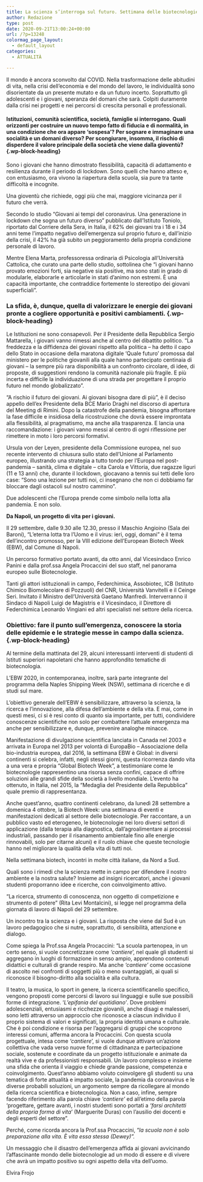```yaml
---
title: La scienza s’interroga sul futuro. Settimana delle biotecnologie
author: Redazione
type: post
date: 2020-09-21T13:00:24+00:00
url: /?p=13248
colormag_page_layout:
  - default_layout
categories:
  - ATTUALITÀ

---
```

Il mondo è ancora sconvolto dal COVID. Nella trasformazione delle abitudini di vita, nella crisi dell’economia e del mondo del lavoro, le individualità sono disorientate da un presente mutato e da un futuro incerto. Soprattutto gli adolescenti e i giovani, speranza del domani che sarà. Colpiti duramente dalla crisi nei progetti e nei percorsi di crescita personali e professionali.

#### Istituzioni, comunità scientifica, società, famiglie si interrogano. Quali orizzonti per costruire un nuovo tempo fatto di fiducia e di normalità, in una condizione che ora appare ‘sospesa’? Per sognare e immaginare una socialità e un domani diverso? Per scongiurare, insomma, il rischio di disperdere il valore principale della società che viene dalla gioventù?  {.wp-block-heading}

Sono i giovani che hanno dimostrato flessibilità, capacità di adattamento e resilienza durante il periodo di lockdown. Sono quelli che hanno atteso e, con entusiasmo, ora vivono la riapertura della scuola, sia pure tra tante difficoltà e incognite.

Una gioventù che richiede, oggi più che mai, maggiore vicinanza per il futuro che verrà.

Secondo lo studio “Giovani ai tempi del coronavirus. Una generazione in lockdown che sogna un futuro diverso” pubblicato dall’Istituto Toniolo, riportato dal Corriere della Sera, in Italia, il 62% dei giovani tra i 18 e i 34 anni teme l’impatto negativo dell’emergenza sul proprio futuro e, dall’inizio della crisi, il 42% ha già subito un peggioramento della propria condizione personale di lavoro. 

Mentre Elena Marta, professoressa ordinaria di Psicologia all’Università Cattolica, che curato una parte dello studio, sottolinea che “i giovani hanno provato emozioni forti, sia negative sia positive, ma sono stati in grado di modularle, elaborarle e articolarle in stati d’animo non estremi. È una capacità importante, che contraddice fortemente lo stereotipo dei giovani superficiali”.

### La sfida, è, dunque, quella di valorizzare le energie dei giovani pronte a cogliere opportunità e positivi cambiamenti.  {.wp-block-heading}

Le Istituzioni ne sono consapevoli. Per il Presidente della Repubblica Sergio Mattarella, i giovani vanno rimessi anche al centro del dibattito politico. &#8220;La freddezza e la diffidenza dei giovani rispetto alla politica &#8211; ha detto il capo dello Stato in occasione della maratona digitale ‘Quale futuro’ promossa dal ministero per le politiche giovanili alla quale hanno partecipato centinaia di giovani &#8211; la sempre più rara disponibilità a un confronto circolare, di idee, di proposte, di suggestioni rendono la comunità nazionale più fragile. E più incerta e difficile la individuazione di una strada per progettare il proprio futuro nel mondo globalizzato&#8221;.

&#8220;A rischio il futuro dei giovani. Ai giovani bisogna dare di più&#8221;, è il deciso appello dell’ex Presidente della BCE Mario Draghi nel discorso di apertura del Meeting di Rimini. Dopo la catastrofe della pandemia, bisogna affrontare la fase difficile e insidiosa della ricostruzione che dovrà essere improntata alla flessibilità, al pragmatismo, ma anche alla trasparenza. E lancia una raccomandazione: i giovani vanno messi al centro di ogni riflessione per rimettere in moto i loro percorsi formativi. 

Ursula von der Leyen, presidente della Commissione europea, nel suo recente intervento di chiusura sullo stato dell’Unione al Parlamento europeo, illustrando una strategia a tutto tondo per l&#8217;Europa nel post-pandemia &#8211; sanità, clima e digitale &#8211; cita Carola e Vittoria, due ragazze liguri (11 e 13 anni) che, durante il lockdown, giocavano a tennis sui tetti delle loro case: &#8220;Sono una lezione per tutti noi, ci insegnano che non ci dobbiamo far bloccare dagli ostacoli sul nostro cammino&#8221;.

Due adolescenti che l’Europa prende come simbolo nella lotta alla pandemia. E non solo.

**Da Napoli, un progetto di vita per i giovani.** 

Il 29 settembre, dalle 9.30 alle 12.30, presso il Maschio Angioino (Sala dei Baroni), &#8220;L&#8217;eterna lotta tra l&#8217;Uomo e il virus: ieri, oggi, domani&#8221; è il tema dell&#8217;incontro promosso, per la VIII edizione dell&#8217;European Biotech Week (EBW), dal Comune di Napoli. 

Un percorso formativo portato avanti, da otto anni, dal Vicesindaco Enrico Panini e dalla prof.ssa Angela Procaccini del suo staff, nel panorama europeo sulle Biotecnologie. 

Tanti gli attori istituzionali in campo, Federchimica, Assobiotec, ICB (Istituto Chimico Biomolecolare di Pozzuoli) del CNR, Università Vanvitelli e il Ceinge Seri. Invitato il Ministro dell&#8217;Università Gaetano Manfredi. Interverranno il Sindaco di Napoli Luigi de Magistris e il Vicesindaco, il Direttore di Federchimica Leonardo Vingiani ed altri specialisti nel settore della ricerca.

### Obiettivo: fare il punto sull&#8217;emergenza, conoscere la storia delle epidemie e le strategie messe in campo dalla scienza.  {.wp-block-heading}

Al termine della mattinata del 29, alcuni interessanti interventi di studenti di Istituti superiori napoletani che hanno approfondito tematiche di biotecnologia.

L’EBW 2020, in contemporanea, inoltre, sarà parte integrante del programma della Naples Shipping Week (NSW), settimana di ricerche e di studi sul mare.

L&#8217;obiettivo generale dell’EBW è sensibilizzare, attraverso la scienza, la ricerca e l&#8217;innovazione, alla difesa dell&#8217;ambiente e della vita. E mai, come in questi mesi, ci si è resi conto di quanto sia importante, per tutti, condividere conoscenze scientifiche non solo per combattere l’attuale emergenza ma anche per sensibilizzare e, dunque, prevenire analoghe minacce.

Manifestazione di divulgazione scientifica lanciata in Canada nel 2003 e arrivata in Europa nel 2013 per volontà di EuropaBio &#8211; Associazione della bio-industria europea, dal 2016, la settimana EBW è Global: in diversi continenti si celebra, infatti, negli stessi giorni, questa ricorrenza dando vita a una vera e propria &#8220;Global Biotech Week&#8221;, a testimoniare come le biotecnologie rappresentino una risorsa senza confini, capace di offrire soluzioni alle grandi sfide della società a livello mondiale. L’evento ha ottenuto, in Italia, nel 2015, la &#8220;Medaglia del Presidente della Repubblica&#8221; quale premio di rappresentanza.

Anche quest’anno, quattro continenti celebrano, da lunedì 28 settembre a domenica 4 ottobre, la Biotech Week: una settimana di eventi e manifestazioni dedicati al settore delle biotecnologie. Per raccontare, a un pubblico vasto ed eterogeneo, le biotecnologie nei loro diversi settori di applicazione (dalla terapia alla diagnostica, dall’agroalimentare ai processi industriali, passando per il risanamento ambientale fino alle energie rinnovabili, solo per citarne alcuni) e il ruolo chiave che queste tecnologie hanno nel migliorare la qualità della vita di tutti noi. 

Nella settimana biotech, incontri in molte città italiane, da Nord a Sud.

Quali sono i rimedi che la scienza mette in campo per difendere il nostro ambiente e la nostra salute? Insieme ad insigni ricercatori, anche i giovani studenti proporranno idee e ricerche, con coinvolgimento attivo.

&#8220;La ricerca, strumento di conoscenza, non oggetto di competizione e strumento di potere&#8221; (Rita Levi Montalcini), si legge nel programma della giornata di lavoro di Napoli del 29 settembre.

Un incontro tra la scienza e i giovani. La risposta che viene dal Sud è un lavoro pedagogico che si nutre, soprattutto, di sensibilità, attenzione e dialogo.

Come spiega la Prof.ssa Angela Procaccini: “La scuola partenopea, in un certo senso, si vuole concretizzare come _‘cantiere_’, nel quale gli studenti si aggregano in luoghi di formazione in senso ampio, apprendono contenuti didattici e culturali di grande respiro. Ma anche _‘cantiere’_ come occasione di ascolto nei confronti di soggetti più o meno svantaggiati, ai quali si riconosce il bisogno-diritto alla socialità e alla cultura.

Il teatro, la musica, lo sport in genere, la ricerca scientificanello specifico, vengono proposti come percorsi di lavoro sui linguaggi e sulle sue possibili forme di integrazione. ‘_L’epifania del quotidiano’_. Dove problemi adolescenziali, entusiasmi e ricchezze giovanili, anche disagi e malesseri, sono letti attraverso un approccio che riconosce a ciascun individuo il proprio sistema di valori e significati, la propria identità umana e culturale. Che è poi condizione e risorsa per l’aggregarsi di gruppi che scoprono interessi comuni, afferma ancora la Procaccini. Con questa scuola progettuale, intesa come _‘cantiere_’, si vuole dunque attivare un’azione collettiva che vada verso nuove forme di cittadinanza e partecipazione sociale, sostenute e coordinate da un progetto istituzionale e animate da realtà vive e da professionisti responsabili. Un lavoro complesso e insieme una sfida che orienta il viaggio e chiede grande passione, competenza e coinvolgimento. Quest’anno abbiamo voluto coinvolgere gli studenti su una tematica di forte attualità e impatto sociale, la pandemia da coronavirus e le diverse probabili soluzioni, un argomento sempre da ricollegare al mondo della ricerca scientifica e biotecnologica. Non a caso, infine, sempre facendo riferimento alla parola chiave _‘cantiere’_ ed all’etimo della parola ‘progettare, gettare avanti, i nostri studenti sono portati a _‘farsi_ _architetti della propria forma di vita_’ (Marguerite Duras) con l’ausilio dei docenti e degli esperti del settore”.

Perché, come ricorda ancora la Prof.ssa Procaccini, “_la scuola non è solo preparazione alla vita._ _È vita essa stessa (Dewey)”._

Un messaggio che il disastro dell’emergenza affida ai giovani avvicinando l’affascinante mondo delle biotecnologie ad un modo di essere e di vivere che avrà un impatto positivo su ogni aspetto della vita dell’uomo. 

Elvira Frojo